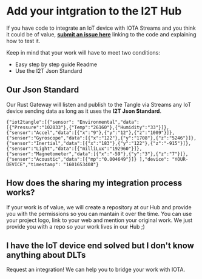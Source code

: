 # Add your intgration to the I2T Hub

If you have code to integrate an IoT device with IOTA Streams and you think it could be of value, [**submit an issue here**](https://github.com/iot2tangle/integrations/issues) linking to the code and explaining how to test it. 

Keep in mind that your work will have to meet two conditions:

- Easy step by step guide Readme 
- Use the I2T Json Standard

## Our Json Standard

Our Rust Gateway will listen and publish to the Tangle via Streams any IoT device sending data as long as it uses 
the **I2T Json Standard**. 

```
{"iot2tangle":[{"sensor": "Environmental","data":[{"Pressure":"102033"},{"Temp":"26160"},{"Humidity":"33"}]},{"sensor":"Accel","data":[{"x":"9"},{"y":"12"},{"z":"1009"}]},{"sensor":"Gyroscope","data":[{"x":"122"},{"y":"1708"},{"z":"5246"}]},{"sensor":"Inertial","data":[{"x":"183"},{"y":"122"},{"z":"-915"}]},{"sensor":"Light","data":[{"milliLux":"192960"}]},{"sensor":"Magnetometer","data":[{"x":"-59"},{"y":"3"},{"z":"7"}]},{"sensor":"Acoustic","data":[{"mp":"0.004649"}]} ],"device": "YOUR-DEVICE","timestamp": "1601653408"}
```

## How does the sharing my integration process works?

If your work is of value, we will create a repository at our Hub and provide you with the permissions so you can mantain it over the time. You can use your project logo, link to your web and mention your original work. We just provide you with a repo so your work lives in our Hub ;)

## I have the IoT device end solved but I don't know anything about DLTs

Request an integration! We can help you to bridge your work with IOTA.





